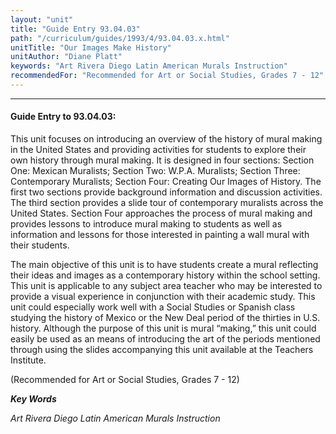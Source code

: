 ```yaml
---
layout: "unit"
title: "Guide Entry 93.04.03"
path: "/curriculum/guides/1993/4/93.04.03.x.html"
unitTitle: "Our Images Make History"
unitAuthor: "Diane Platt"
keywords: "Art Rivera Diego Latin American Murals Instruction"
recommendedFor: "Recommended for Art or Social Studies, Grades 7 - 12"
---
```

<body>
<hr/>
<h4>
Guide Entry to 93.04.03:
</h4>
This unit focuses on introducing an overview of the history of mural making in the United States and providing activities for students to explore their own history through mural making.  It is designed in four sections: Section One: Mexican Muralists; Section Two: W.P.A. Muralists; Section Three: Contemporary Muralists; Section Four: Creating Our Images of History.  The first two sections provide background information and discussion activities.  The third section provides a slide tour of contemporary muralists across the United States.  Section Four approaches the process of mural making and provides lessons to introduce mural making to students as well as information and lessons for those interested in painting a wall mural with their students.
<p>
The main objective of this unit is to have students create a mural reflecting their ideas and images as a contemporary history within the school setting.  This unit is applicable to any subject area teacher who may be interested to provide a visual experience in conjunction with their academic study.  This unit could especially work well with a Social Studies or Spanish class studying the history of Mexico or the New Deal period of the thirties in U.S. history.  Although the purpose of this unit is mural “making,” this unit could easily be used as an means of introducing the art of the periods mentioned through using the slides accompanying this unit available at the Teachers Institute.
</p>
<p>
(Recommended for Art or Social Studies, Grades 7 - 12)
</p>
<p>
<b>
<i>
Key Words
</i>
</b>
<br/>
</p>
<p>
<i>
Art Rivera Diego Latin American Murals Instruction
</i>
</p>
</body>